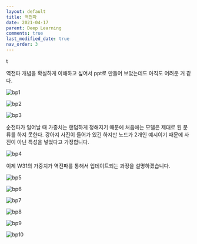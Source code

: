 ```yaml
---
layout: default
title: 역전파
date: 2021-04-17
parent: Deep Learning
comments: true
last_modified_date: true
nav_order: 3
---
```


t

역전파 개념을 확실하게 이해하고 싶어서 ppt로 만들어 보았는데도 아직도 어려운 거 같다.

![bp1](https://github.com/terri1102/terri1102.github.io/blob/master/assets/images/dl/Bp/%EC%8A%AC%EB%9D%BC%EC%9D%B4%EB%93%9C2.JPG?raw=true)

![bp2](https://github.com/terri1102/terri1102.github.io/blob/master/assets/images/dl/Bp/%EC%8A%AC%EB%9D%BC%EC%9D%B4%EB%93%9C3.JPG?raw=true)

![bp3](https://github.com/terri1102/terri1102.github.io/blob/master/assets/images/dl/Bp/%EC%8A%AC%EB%9D%BC%EC%9D%B4%EB%93%9C4.JPG?raw=true)

순전파가 일어날 때 가중치는 랜덤하게 정해지기 때문에 처음에는 모델은 제대로 된 분류를 하지 못한다. 강아지 사진이 들어가 있긴 하지만 노드가 2개인 예시이기 때문에 사진이 아닌 특성을 넣었다고 가정합니다.

![bp4](https://github.com/terri1102/terri1102.github.io/blob/master/assets/images/dl/Bp/%EC%8A%AC%EB%9D%BC%EC%9D%B4%EB%93%9C5.JPG?raw=true)

이제 W31의 가중치가 역전파를 통해서 업데이트되는 과정을 설명하겠습니다.

![bp5](https://github.com/terri1102/terri1102.github.io/blob/master/assets/images/dl/Bp/%EC%8A%AC%EB%9D%BC%EC%9D%B4%EB%93%9C6.JPG?raw=true)

![bp6](https://github.com/terri1102/terri1102.github.io/blob/master/assets/images/dl/Bp/%EC%8A%AC%EB%9D%BC%EC%9D%B4%EB%93%9C7.JPG?raw=true)

![bp7](https://github.com/terri1102/terri1102.github.io/blob/master/assets/images/dl/Bp/%EC%8A%AC%EB%9D%BC%EC%9D%B4%EB%93%9C8.JPG?raw=true)

![bp8](https://github.com/terri1102/terri1102.github.io/blob/master/assets/images/dl/Bp/%EC%8A%AC%EB%9D%BC%EC%9D%B4%EB%93%9C9.JPG?raw=true)

![bp9](https://github.com/terri1102/terri1102.github.io/blob/master/assets/images/dl/Bp/%EC%8A%AC%EB%9D%BC%EC%9D%B4%EB%93%9C10.JPG?raw=true)

![bp10](https://github.com/terri1102/terri1102.github.io/blob/master/assets/images/dl/Bp/%EC%8A%AC%EB%9D%BC%EC%9D%B4%EB%93%9C11.JPG?raw=true)



